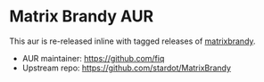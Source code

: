 # Matrix Brandy AUR

This aur is re-released inline with tagged releases of [matrixbrandy](http://brandy.matrixnetwork.co.uk/).

* AUR maintainer: https://github.com/fiq
* Upstream repo: https://github.com/stardot/MatrixBrandy

